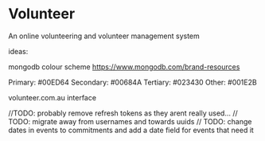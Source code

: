 # Volunteer
 An online volunteering and volunteer management system

ideas:

mongodb colour scheme
https://www.mongodb.com/brand-resources

Primary: #00ED64
Secondary: #00684A
Tertiary: #023430
Other: #001E2B

volunteer.com.au interface

//TODO: probably remove refresh tokens as they arent really used...
// TODO: migrate away from usernames and towards uuids
// TODO: change dates in events to commitments and add a date field for events that need it
